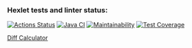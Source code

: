 ### Hexlet tests and linter status:
[![Actions Status](https://github.com/pythagoreantree/java-project-lvl2/workflows/hexlet-check/badge.svg)](https://github.com/pythagoreantree/java-project-lvl2/actions)
[![Java CI](https://github.com/pythagoreantree/java-project-lvl2/actions/workflows/main.yml/badge.svg?branch=main)](https://github.com/pythagoreantree/java-project-lvl2/actions/workflows/main.yml)
[![Maintainability](https://api.codeclimate.com/v1/badges/200bf5c505c750249cf2/maintainability)](https://codeclimate.com/github/pythagoreantree/java-project-lvl2/maintainability)
[![Test Coverage](https://api.codeclimate.com/v1/badges/200bf5c505c750249cf2/test_coverage)](https://codeclimate.com/github/pythagoreantree/java-project-lvl2/test_coverage)

[Diff Calculator](https://asciinema.org/a/uparWPMXs3GrK7UCOp35VJEqe)